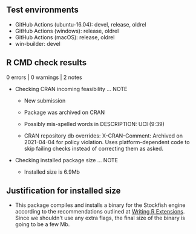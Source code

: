 ## Test environments

* GitHub Actions (ubuntu-16.04): devel, release, oldrel
* GitHub Actions (windows): release, oldrel
* GitHub Actions (macOS): release, oldrel
* win-builder: devel

## R CMD check results

0 errors | 0 warnings | 2 notes

* Checking CRAN incoming feasibility ... NOTE
  
  * New submission
  
  * Package was archived on CRAN
  
  * Possibly mis-spelled words in DESCRIPTION:
      UCI (9:39)
  
  * CRAN repository db overrides:
      X-CRAN-Comment: Archived on 2021-04-04 for policy violation.
      Uses platform-dependent code to skip failing checks instead of
      correcting them as asked.

* Checking installed package size ... NOTE

  * Installed size is 6.9Mb

## Justification for installed size

* This package compiles and installs a binary for the Stockfish engine according
to the recommendations outlined at
[Writing R Extensions](https://cran.r-project.org/doc/manuals/R-exts.html#Package-subdirectories).
Since we shouldn't use any extra flags, the final size of the binary is going to
be a few Mb.
